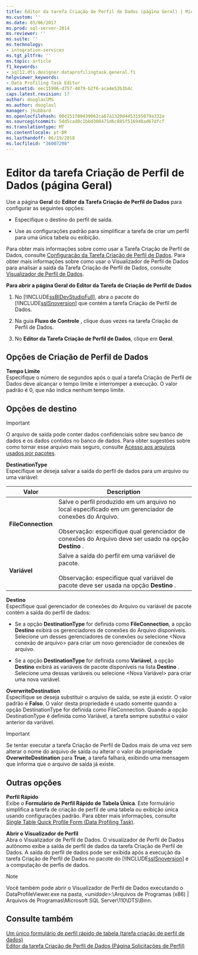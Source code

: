 ```yaml
---
title: Editor da tarefa Criação de Perfil de Dados (página Geral) | Microsoft Docs
ms.custom: ''
ms.date: 03/06/2017
ms.prod: sql-server-2014
ms.reviewer: ''
ms.suite: ''
ms.technology:
- integration-services
ms.tgt_pltfrm: ''
ms.topic: article
f1_keywords:
- sql12.dts.designer.dataprofilingtask.general.f1
helpviewer_keywords:
- Data Profiling Task Editor
ms.assetid: eec15906-d757-4079-b2f6-aca4e52b3b4c
caps.latest.revision: 17
author: douglaslMS
ms.author: douglasl
manager: jhubbard
ms.openlocfilehash: 00d151f80439062ca67a1320d4453155079a332e
ms.sourcegitcommit: 5dd5cad0c1bbd308471d6c885f516948ad67dfcf
ms.translationtype: MT
ms.contentlocale: pt-BR
ms.lasthandoff: 06/19/2018
ms.locfileid: "36007298"
---
```

# <a name="data-profiling-task-editor-general-page"></a>Editor da tarefa Criação de Perfil de Dados (página Geral)
  Use a página **Geral** do **Editor da Tarefa Criação de Perfil de Dados** para configurar as seguintes opções:  
  
-   Especifique o destino do perfil de saída.  
  
-   Use as configurações padrão para simplificar a tarefa de criar um perfil para uma única tabela ou exibição.  
  
 Para obter mais informações sobre como usar a Tarefa Criação de Perfil de Dados, consulte [Configuração da Tarefa Criação de Perfil de Dados](data-profiling-task.md). Para obter mais informações sobre como usar o Visualizador de Perfil de Dados para analisar a saída da Tarefa Criação de Perfil de Dados, consulte [Visualizador de Perfil de Dados](data-profile-viewer.md).  
  
 **Para abrir a página Geral do Editor da Tarefa de Criação de Perfil de Dados**  
  
1.  No [!INCLUDE[ssBIDevStudioFull](../../includes/ssbidevstudiofull-md.md)], abra o pacote do [!INCLUDE[ssISnoversion](../../includes/ssisnoversion-md.md)] que contém a tarefa Criação de Perfil de Dados.  
  
2.  Na guia **Fluxo de Controle** , clique duas vezes na tarefa Criação de Perfil de Dados.  
  
3.  No **Editor da Tarefa Criação de Perfil de Dados**, clique em **Geral**.  
  
## <a name="data-profiling-options"></a>Opções de Criação de Perfil de Dados  
 **Tempo Limite**  
 Especifique o número de segundos após o qual a tarefa Criação de Perfil de Dados deve alcançar o tempo limite e interromper a execução. O valor padrão é 0, que não indica nenhum tempo limite.  
  
## <a name="destination-options"></a>Opções de destino  
  
> [!IMPORTANT]  
>  O arquivo de saída pode conter dados confidenciais sobre seu banco de dados e os dados contidos no banco de dados. Para obter sugestões sobre como tornar esse arquivo mais seguro, consulte [Acesso aos arquivos usados por pacotes](../access-to-files-used-by-packages.md).  
  
 **DestinationType**  
 Especifique se deseja salvar a saída do perfil de dados para um arquivo ou uma variável:  
  
|Valor|Description|  
|-----------|-----------------|  
|**FileConnection**|Salve o perfil produzido em um arquivo no local especificado em um gerenciador de conexões do Arquivo.<br /><br /> Observação: especifique qual gerenciador de conexões do Arquivo deve ser usado na opção **Destino** .|  
|**Variável**|Salve a saída do perfil em uma variável de pacote.<br /><br /> Observação: especifique qual variável de pacote deve ser usada na opção **Destino** .|  
  
 **Destino**  
 Especifique qual gerenciador de conexões do Arquivo ou variável de pacote contém a saída do perfil de dados:  
  
-   Se a opção **DestinationType** for definida como **FileConnection**, a opção **Destino** exibirá os gerenciadores de conexões do Arquivo disponíveis. Selecione um desses gerenciadores de conexões ou selecione \<Nova conexão de arquivo> para criar um novo gerenciador de conexões de arquivo.  
  
-   Se a opção **DestinationType** for definida como **Variável**, a opção **Destino** exibirá as variáveis de pacote disponíveis na lista **Destino** . Selecione uma dessas variáveis ou selecione \<Nova Variável> para criar uma nova variável.  
  
 **OverwriteDestination**  
 Especifique se deseja substituir o arquivo de saída, se este já existir. O valor padrão é **Falso**. O valor desta propriedade é usado somente quando a opção DestinationType for definida como FileConnection. Quando a opção DestinationType é definida como Variável, a tarefa sempre substitui o valor anterior da variável.  
  
> [!IMPORTANT]  
>  Se tentar executar a tarefa Criação de Perfil de Dados mais de uma vez sem alterar o nome do arquivo de saída ou alterar o valor da propriedade **OverwriteDestination** para **True**, a tarefa falhará, exibindo uma mensagem que informa que o arquivo de saída já existe.  
  
## <a name="other-options"></a>Outras opções  
 **Perfil Rápido**  
 Exibe o **Formulário de Perfil Rápido de Tabela Única**. Este formulário simplifica a tarefa de criação de perfil de uma tabela ou exibição única usando configurações padrão. Para obter mais informações, consulte [Single Table Quick Profile Form &#40;Data Profiling Task&#41;](single-table-quick-profile-form-data-profiling-task.md).  
  
 **Abrir o Visualizador de Perfil**  
 Abra o Visualizador de Perfil de Dados. O visualizador de Perfil de Dados autônomo exibe a saída de perfil de dados da tarefa Criação de Perfil de Dados. A saída do perfil de dados pode ser exibida após a execução da tarefa Criação de Perfil de Dados no pacote do [!INCLUDE[ssISnoversion](../../includes/ssisnoversion-md.md)] e a computação de perfis de dados.  
  
> [!NOTE]  
>  Você também pode abrir o Visualizador de Perfil de Dados executando o DataProfileViewer.exe na pasta, *\<unidade>*:\Arquivos de Programas (x86) | Arquivos de Programas\Microsoft SQL Server\110\DTS\Binn.  
  
## <a name="see-also"></a>Consulte também  
 [Um único formulário de perfil rápido de tabela &#40;tarefa criação de perfil de dados&#41;](single-table-quick-profile-form-data-profiling-task.md)   
 [Editor da tarefa Criação de Perfil de Dados &#40;Página Solicitações de Perfil&#41;](data-profiling-task-editor-profile-requests-page.md)  
  
  